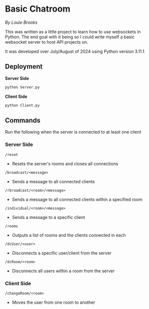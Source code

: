 # Basic Chatroom
*By Louie Brooks*

This was written as a little project to learn how to use websockets in Python. The end goal with it 
being so I could write myself a basic websocket server to host API projects on.

It was developed over July/August of 2024 using Python version 3.11.1

## Deployment

**Server Side**
```bash
python Server.py
```

**Client Side**
```bash
python Client.py
```

## Commands
Run the following when the server is connected to at least one client

### Server Side

`/reset`
- Resets the server's rooms and closes all connections

`/broadcast/<message>`
- Sends a message to all connected clients

`/rbroadcast/<room>/<message>`
- Sends a message to all connected clients within a specified room

`/individual/<room>/<message>`
- Sends a message to a specific client

`/rooms`
- Outputs a list of rooms and the clients connected in each

`/dcUser/<user>`
- Disconnects a specific user/client from the server

`/dcRoom/<room>`
- Disconnects all users within a room from the server

### Client Side

`/changeRoom/<room>`
- Moves the user from one room to another